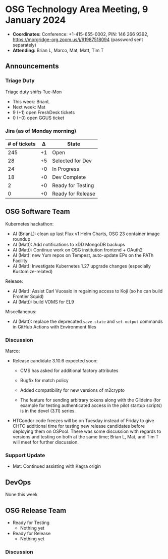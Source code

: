 # OSG Technology Area Meeting, 9 January 2024

-   **Coordinates:** Conference: +1-415-655-0002, PIN: 146 266 9392,
    <https://morgridge-org.zoom.us/j/91987518094> (password sent separately)
-   **Attending:** Brian L, Marco, Mat, Matt, Tim T

## Announcements

### Triage Duty

Triage duty shifts Tue-Mon

-   This week: BrianL
-   Next week: Mat
-   9 (+1) open FreshDesk tickets
-   0 (+0) open GGUS ticket

### Jira (as of Monday morning)

| # of tickets | &Delta; | State             |
|--------------|---------|-------------------|
| 245          | +1      | Open              |
| 28           | +5      | Selected for Dev  |
| 24           | +0      | In Progress       |
| 18           | +0      | Dev Complete      |
| 2            | +0      | Ready for Testing |
| 0            | +0      | Ready for Release |

## OSG Software Team

Kubernetes hackathon:
-   AI (BrianL): clean up last Flux v1 Helm Charts, OSG 23 container image roundup
-   AI (Matt): Add notifications to xDD MongoDB backups
-   AI (Matt): Continue work on OSG institution frontend + OAuth2
-   AI (Mat): new Yum repos on Tempest, auto-update EPs on the PATh Facility
-   AI (Mat): Investigate Kubernetes 1.27 upgrade changes (especially Kustomize-related)

Release:
-   AI (Mat): Assist Carl Vuosalo in regaining access to Koji (so he can build Frontier Squid)
-   AI (Matt): build VOMS for EL9

Miscellaneous:
-   AI (Matt): replace the deprecated `save-state` and `set-output` commands in GitHub Actions with Environment files

### Discussion

Marco:
-   Release candidate 3.10.6 expected soon:
    -   CMS has asked for additional factory attributes
    -   Bugfix for match policy
    -   Added compatibility for new versions of m2crypto

    -   The feature for sending arbitrary tokens along with the Glideins (for example for testing authenticated access
        in the pilot startup scripts) is in the devel (3.11) series.

-   HTCondor code freezes will be on Tuesday instead of Friday to give CHTC additional time for testing
    new release candidates before deploying them on OSPool.
    There was some discussion with regards to versions and testing on both at the same time;
    Brian L, Mat, and Tim T will meet for further discussion.

### Support Update

-   Mat: Continued assisting with Kagra origin

## DevOps

None this week

## OSG Release Team

-   Ready for Testing
    -   Nothing yet
-   Ready for Release
    -   Nothing yet
 
### Discussion

